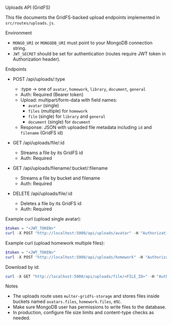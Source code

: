 Uploads API (GridFS)

This file documents the GridFS-backed upload endpoints implemented in `src/routes/uploads.js`.

Environment
- `MONGO_URI` or `MONGODB_URI` must point to your MongoDB connection string.
- `JWT_SECRET` should be set for authentication (routes require JWT token in Authorization header).

Endpoints

- POST /api/uploads/:type
  - :type -> one of `avatar`, `homework`, `library`, `document`, `general`
  - Auth: Required (Bearer token)
  - Upload: multipart/form-data with field names:
    - `avatar` (single)
    - `files` (multiple) for `homework`
    - `file` (single) for `library` and `general`
    - `document` (single) for `document`
  - Response: JSON with uploaded file metadata including `id` and `filename` (GridFS id)

- GET /api/uploads/file/:id
  - Streams a file by its GridFS id
  - Auth: Required

- GET /api/uploads/filename/:bucket/:filename
  - Streams a file by bucket and filename
  - Auth: Required

- DELETE /api/uploads/file/:id
  - Deletes a file by its GridFS id
  - Auth: Required

Example curl (upload single avatar):

```powershell
$token = "<JWT_TOKEN>"
curl -X POST "http://localhost:5000/api/uploads/avatar" -H "Authorization: Bearer $token" -F "avatar=@C:/path/to/avatar.jpg"
```

Example curl (upload homework multiple files):
```powershell
$token = "<JWT_TOKEN>"
curl -X POST "http://localhost:5000/api/uploads/homework" -H "Authorization: Bearer $token" -F "files=@C:/path/to/file1.pdf" -F "files=@C:/path/to/file2.png"
```

Download by id:
```powershell
curl -X GET "http://localhost:5000/api/uploads/file/<FILE_ID>" -H "Authorization: Bearer $token" --output "downloaded.bin"
```

Notes
- The uploads route uses `multer-gridfs-storage` and stores files inside buckets named `avatars.files`, `homework.files`, etc.
- Make sure MongoDB user has permissions to write files to the database.
- In production, configure file size limits and content-type checks as needed.
